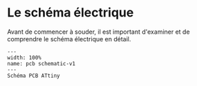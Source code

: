 # Le schéma électrique

Avant de commencer à souder, il est important d'examiner et de comprendre le schéma électrique en détail.

```{figure} resources/pcb-schematic.png
---
width: 100%
name: pcb schematic-v1
---
Schéma PCB ATtiny
```

